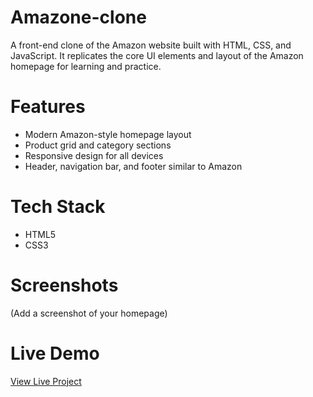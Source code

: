 # Amazone-clone

A front-end clone of the Amazon website built with HTML, CSS, and JavaScript. It replicates the core UI elements and layout of the Amazon homepage for learning and practice.

# Features
- Modern Amazon-style homepage layout
- Product grid and category sections
- Responsive design for all devices
- Header, navigation bar, and footer similar to Amazon

# Tech Stack
- HTML5  
- CSS3    

# Screenshots
(Add a screenshot of your homepage)

# Live Demo
[View Live Project](#)

